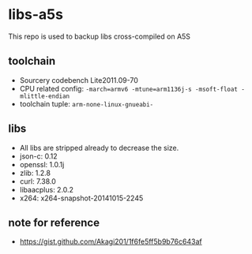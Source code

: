 # libs-a5s

This repo is used to backup libs cross-compiled on A5S

## toolchain
* Sourcery codebench Lite2011.09-70
* CPU related config: `-march=armv6 -mtune=arm1136j-s -msoft-float -mlittle-endian`
* toolchain tuple: `arm-none-linux-gnueabi-`

## libs
* All libs are stripped already to decrease the size.
* json-c: 0.12
* openssl: 1.0.1j
* zlib: 1.2.8
* curl: 7.38.0
* libaacplus: 2.0.2
* x264: x264-snapshot-20141015-2245


## note for reference
* <https://gist.github.com/Akagi201/1f6fe5ff5b9b76c643af>